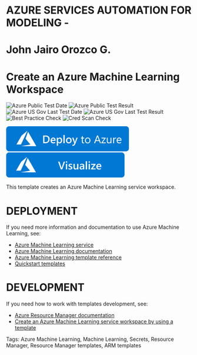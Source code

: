 # AZURE SERVICES AUTOMATION FOR MODELING - 
# John Jairo Orozco G.

# Create an Azure Machine Learning Workspace

![Azure Public Test Date](https://azurequickstartsservice.blob.core.windows.net/badges/101-machine-learning-create/PublicLastTestDate.svg)
![Azure Public Test Result](https://azurequickstartsservice.blob.core.windows.net/badges/101-machine-learning-create/PublicDeployment.svg)
![Azure US Gov Last Test Date](https://azurequickstartsservice.blob.core.windows.net/badges/101-machine-learning-create/FairfaxLastTestDate.svg)
![Azure US Gov Last Test Result](https://azurequickstartsservice.blob.core.windows.net/badges/101-machine-learning-create/FairfaxDeployment.svg)
![Best Practice Check](https://azurequickstartsservice.blob.core.windows.net/badges/101-machine-learning-create/BestPracticeResult.svg)
![Cred Scan Check](https://azurequickstartsservice.blob.core.windows.net/badges/101-machine-learning-create/CredScanResult.svg)


[![Deploy To Azure](https://raw.githubusercontent.com/Azure/azure-quickstart-templates/master/1-CONTRIBUTION-GUIDE/images/deploytoazure.svg?sanitize=true)](https://portal.azure.com/#create/Microsoft.Template/uri/https%3A%2F%2Fraw.githubusercontent.com%2FAzure%2Fazure-quickstart-templates%2Fmaster%2F101-machine-learning-create%2Fazuredeploy.json)  
[![Visualize Template](https://raw.githubusercontent.com/Azure/azure-quickstart-templates/master/1-CONTRIBUTION-GUIDE/images/visualizebutton.svg?sanitize=true)](http://armviz.io/#/?load=https%3A%2F%2Fraw.githubusercontent.com%2FAzure%2Fazure-quickstart-templates%2Fmaster%2F101-machine-learning-create%2Fazuredeploy.json)

This template creates an Azure Machine Learning service workspace.

# DEPLOYMENT
If you need more information and documentation to use Azure Machine Learning, see:

- [Azure Machine Learning service](https://azure.microsoft.com/services/machine-learning-service/)
- [Azure Machine Learning documentation](https://docs.microsoft.com/azure/machine-learning/)
- [Azure Machine Learning template reference](https://docs.microsoft.com/azure/templates/microsoft.machinelearningservices/allversions)
- [Quickstart templates](https://azure.microsoft.com/resources/templates/)

# DEVELOPMENT
If you need how to work with templates development, see:

- [Azure Resource Manager documentation](https://docs.microsoft.com/azure/azure-resource-manager/)
- [Create an Azure Machine Learning service workspace by using a template](https://docs.microsoft.com/azure/machine-learning/service/how-to-create-workspace-template)

Tags: Azure Machine Learning, Machine Learning, Secrets, Resource Manager, Resource Manager templates, ARM templates


